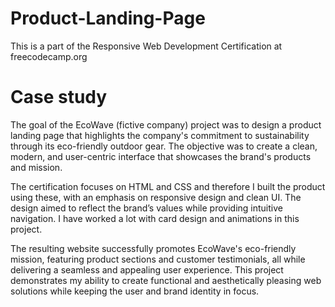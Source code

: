 # Product-Landing-Page
 This is a part of the Responsive Web Development Certification at freecodecamp.org

# Case study
The goal of the EcoWave (fictive company) project was to design a product landing page that highlights the company's commitment to sustainability through its eco-friendly outdoor gear. The objective was to create a clean, modern, and user-centric interface that showcases the brand's products and mission.

The certification focuses on HTML and CSS and therefore I built the product using these, with an emphasis on responsive design and clean UI. The design aimed to reflect the brand’s values while providing intuitive navigation. I have worked a lot with card design and animations in this project.

The resulting website successfully promotes EcoWave's eco-friendly mission, featuring product sections and customer testimonials, all while delivering a seamless and appealing user experience. This project demonstrates my ability to create functional and aesthetically pleasing web solutions while keeping the user and brand identity in focus.
